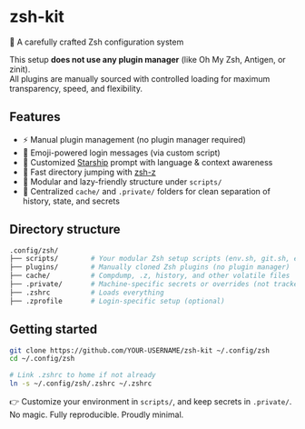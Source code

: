 # zsh-kit

🎯 A carefully crafted Zsh configuration system

This setup **does not use any plugin manager** (like Oh My Zsh, Antigen, or zinit).  
All plugins are manually sourced with controlled loading for maximum transparency, speed, and flexibility.

## Features

- ⚡️ Manual plugin management (no plugin manager required)
- 🌟 Emoji-powered login messages (via custom script)
- 🚀 Customized [Starship](https://starship.rs) prompt with language & context awareness
- 📁 Fast directory jumping with [zsh-z](https://github.com/agkozak/zsh-z)
- 🔧 Modular and lazy-friendly structure under `scripts/`
- 🧹 Centralized `cache/` and `.private/` folders for clean separation of history, state, and secrets

## Directory structure

```bash
.config/zsh/
├── scripts/        # Your modular Zsh setup scripts (env.sh, git.sh, etc.)
├── plugins/        # Manually cloned Zsh plugins (no plugin manager)
├── cache/          # Compdump, .z, history, and other volatile files
├── .private/       # Machine-specific secrets or overrides (not tracked)
├── .zshrc          # Loads everything
├── .zprofile       # Login-specific setup (optional)
```

## Getting started

```bash
git clone https://github.com/YOUR-USERNAME/zsh-kit ~/.config/zsh
cd ~/.config/zsh

# Link .zshrc to home if not already
ln -s ~/.config/zsh/.zshrc ~/.zshrc
```

👉 Customize your environment in `scripts/`, and keep secrets in `.private/`.  
No magic. Fully reproducible. Proudly minimal.
